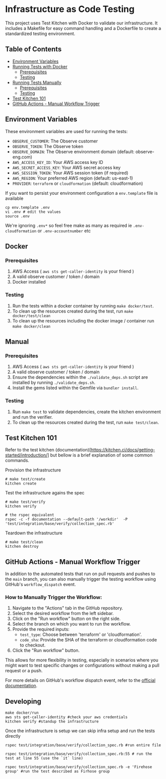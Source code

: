 # Infrastructure as Code Testing

This project uses Test Kitchen with Docker to validate our infrastructure. It includes a Makefile for easy command handling and a Dockerfile to create a standardized testing environment.

## Table of Contents
- [Environment Variables](#environment-variables)
- [Running Tests with Docker](#docker)
  - [Prerequisites](#prerequisites)
  - [Testing](#testing)
- [Running Tests Manually](#manual)
  - [Prerequisites](#prerequisites-1)
  - [Testing](#testing-1)
- [Test Kitchen 101](#test-kitchen-101)
- [GitHub Actions - Manual Workflow Trigger](#github-actions---manual-workflow-trigger)


## Environment Variables

These environment variables are used for running the tests:

- `OBSERVE_CUSTOMER`: The Observe customer
- `OBSERVE_TOKEN`: The Observe token
- `OBSERVE_DOMAIN`: The Observe environment domain (default: observe-eng.com)
- `AWS_ACCESS_KEY_ID`: Your AWS access key ID
- `AWS_SECRET_ACCESS_KEY`: Your AWS secret access key
- `AWS_SESSION_TOKEN`: Your AWS session token (if required)
- `AWS_REGION`: Your preferred AWS region (default: us-east-1)
- `PROVIDER`: `terraform` or `cloudformation` (default: cloudformation)

If you want to persist your environment configuration a `env.template` file is available

```
cp env.template .env
vi .env # edit the values
source .env
```

We're ignoring `.env*` so feel free make as many as required ie `.env-cloudformation` or `.env-accountnumber` etc

## Docker

### Prerequisites

1. AWS Access ( `aws sts get-caller-identity` is your friend )
2. A valid observe customer / token / domain
3. Docker installed

### Testing

1. Run the tests within a docker container by running `make docker/test`.
2. To clean up the resources created during the test, run `make docker/test/clean`
3. To clean up the resources including the docker image / container run `make docker/clean`

## Manual

### Prerequisites

1. AWS Access ( `aws sts get-caller-identity` is your friend )
2. A valid observe customer / token / domain
3. Ensure the dependencies within the `./validate_deps.sh` script are installed by running `./validate_deps.sh`.
4. Install the gems listed within the Gemfile via `bundler install`.

### Testing

1. Run `make test` to validate dependencies, create the kitchen environment and run the verifier.
2. To clean up the resources created during the test, run `make test/clean`.

## Test Kitchen 101
Refer to the test kitchen (documentation)[https://kitchen.ci/docs/getting-started/introduction/] but bellow is a brief explanation of some common commands.

Provision the infrastructure
```
# make test/create
kitchen create
```

Test the infrastructure agains the spec
```
# make test/verify
kitchen verify

# the rspec equivalent
rspec -c -f documentation --default-path '/workdir'  -P 'test/integration/base/verify/collection_spec.rb'
```

Teardown the infrastructure
```
# make test/clean
kitchen destroy
```

## GitHub Actions - Manual Workflow Trigger

In addition to the automated tests that run on pull requests and pushes to the `main` branch, you can also manually trigger the testing workflow using GitHub's `workflow_dispatch` event.

### How to Manually Trigger the Workflow:

1. Navigate to the "Actions" tab in the GitHub repository.
2. Select the desired workflow from the left sidebar.
3. Click on the "Run workflow" button on the right side.
4. Select the branch on which you want to run the workflow.
5. Provide the required inputs:
   - `test_type`: Choose between 'terraform' or 'cloudformation'.
   - `code_sha`: Provide the SHA of the terraform or cloudformation code to checkout.
6. Click the "Run workflow" button.

This allows for more flexibility in testing, especially in scenarios where you might want to test specific changes or configurations without making a pull request or a push.

For more details on GitHub's workflow dispatch event, refer to the [official documentation](https://docs.github.com/en/actions/managing-workflow-runs/manually-running-a-workflow).

## Developing

```
make docker/run
aws sts get-caller-identity #check your aws credentials
kitchen verify #standup the infrastructure
```

Once the infrastructure is setup we can skip infra setup and run the tests directly
```
rspec test/integration/base/verify/collection_spec.rb #run entire file

rspec test/integration/base/verify/collection_spec.rb:55 # run the test at line 55 (use the `it` line)

rspec test/integration/base/verify/collection_spec.rb -e 'Firehose group' #run the test described as Firhose group
```
